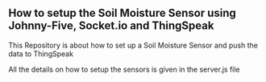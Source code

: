 ## How to setup the Soil Moisture Sensor using Johnny-Five, Socket.io and ThingSpeak
This Repository is about how to set up a Soil Moisture Sensor and push the data to ThingSpeak

All the details on how to setup the sensors is given in the server.js file
